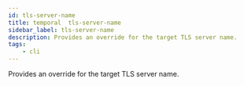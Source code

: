 ```yaml
---
id: tls-server-name
title: temporal  tls-server-name
sidebar_label: tls-server-name
description: Provides an override for the target TLS server name.
tags:
    - cli
---
```


Provides an override for the target TLS server name.

